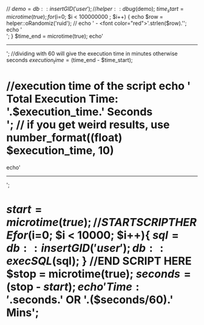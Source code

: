 
// $demo = db::insertGID('user');
// helper::dbug($demo);
$time_start = microtime(true);
for ($i=0; $i < 100000000 ; $i++) {
	echo $row = helper::oRandomiz('ruid');
	// echo ' - <font color="red">'.strlen($row).'</font>';
	echo '<br>';
}
$time_end = microtime(true);
echo'<hr>';
//dividing with 60 will give the execution time in minutes otherwise seconds
$execution_time = ($time_end - $time_start);

//execution time of the script
echo '<div id="bottom"><b>Total Execution Time:</b> '.$execution_time.' Seconds</div>';
// if you get weird results, use number_format((float) $execution_time, 10)
==============================================================================


echo'<hr>';

$start = microtime(true);
//START SCRIPT HERE
for ($i=0; $i < 10000; $i++){
 $sql = db::insertGID('user');
 db::execSQL($sql);
}
//END SCRIPT HERE
$stop = microtime(true);
$seconds = ($stop - $start);
echo 'Time: '.$seconds.' OR '.($seconds/60).' Mins';
==============================================================================
